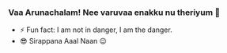 ### Vaa Arunachalam! Nee varuvaa enakku nu theriyum 👋

 - ⚡ Fun fact: I am not in danger, I am the danger.
 - 😎 Sirappana Aaal Naan 😉
<!--
**alan-cooper/alan-cooper** is a ✨ _special_ ✨ repository because its `README.md` (this file) appears on your GitHub profile.

Here are some ideas to get you started:

- 🔭 I’m currently working on ...
- 🌱 I’m currently learning ...
- 👯 I’m looking to collaborate on ...
- 🤔 I’m looking for help with ...
- 💬 Ask me about ...
- 📫 How to reach me: ...
- 😄 Pronouns: ...
- ⚡ Fun fact: ...
-->

